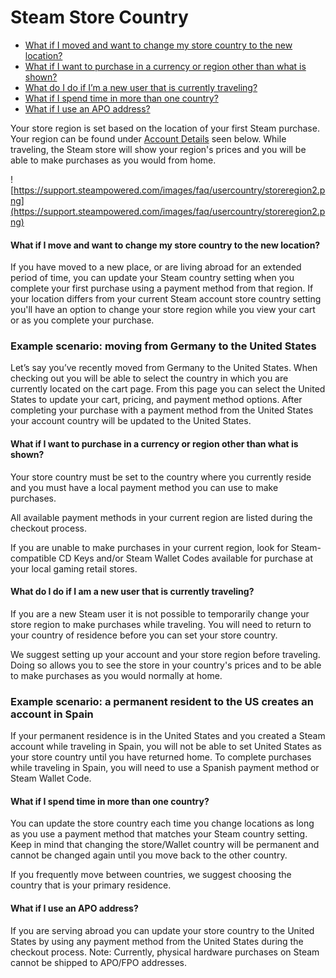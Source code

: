 # Steam Store Country


* [What if I moved and want to change my store country to the new location?](#currency)
* [What if I want to purchase in a currency or region other than what is shown?](#othercountry)
* [What do I do if I’m a new user that is currently traveling?](#newuser)
* [What if I spend time in more than one country?](#multiple)
* [What if I use an APO address?](#apo)

  
  
Your store region is set based on the location of your first Steam purchase. Your region can be found under [Account Details](https://store.steampowered.com/account/) seen below. While traveling, the Steam store will show your region's prices and you will be able to make purchases as you would from home.  
  
![https://support.steampowered.com/images/faq/usercountry/storeregion2.png](https://support.steampowered.com/images/faq/usercountry/storeregion2.png)  
  
#### What if I move and want to change my store country to the new location?
If you have moved to a new place, or are living abroad for an extended period of time, you can update your Steam country setting when you complete your first purchase using a payment method from that region. If your location differs from your current Steam account store country setting you'll have an option to change your store region while you view your cart or as you complete your purchase.  
  
### **Example scenario: moving from Germany to the United States**
Let’s say you’ve recently moved from Germany to the United States. When checking out you will be able to select the country in which you are currently located on the cart page.  From this page you can select the United States to update your cart, pricing, and payment method options.  After completing your purchase with a payment method from the United States your account country will be updated to the United States.  
  
#### What if I want to purchase in a currency or region other than what is shown?
Your store country must be set to the country where you currently reside and you must have a local payment method you can use to make purchases.  
  
All available payment methods in your current region are listed during the checkout process.  
  
If you are unable to make purchases in your current region, look for Steam-compatible CD Keys and/or Steam Wallet Codes available for purchase at your local gaming retail stores.  
  
#### What do I do if I am a new user that is currently traveling?
If you are a new Steam user it is not possible to temporarily change your store region to make purchases while traveling. You will need to return to your country of residence before you can set your store country.  
  
We suggest setting up your account and your store region before traveling. Doing so allows you to see the store in your country's prices and to be able to make purchases as you would normally at home.  
  
### **Example scenario: a permanent resident to the US creates an account in Spain**
If your permanent residence is in the United States and you created a Steam account while traveling in Spain, you will not be able to set United States as your store country until you have returned home. To complete purchases while traveling in Spain, you will need to use a Spanish payment method or Steam Wallet Code.  
  
#### What if I spend time in more than one country?
You can update the store country each time you change locations as long as you use a payment method that matches your Steam country setting. Keep in mind that changing the store/Wallet country will be permanent and cannot be changed again until you move back to the other country.  
  
If you frequently move between countries, we suggest choosing the country that is your primary residence.  
  
#### What if I use an APO address?
If you are serving abroad you can update your store country to the United States by using any payment method from the United States during the checkout process. Note: Currently, physical hardware purchases on Steam cannot be shipped to APO/FPO addresses.  
  
